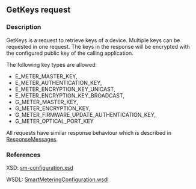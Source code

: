 
## GetKeys request

### Description
GetKeys is a request to retrieve keys of a device. Multiple keys can be requested in one request. The keys in the response will be encrypted with the configured public key of the calling application.

The following key types are allowed:
- E_METER_MASTER_KEY,
- E_METER_AUTHENTICATION_KEY,
- E_METER_ENCRYPTION_KEY_UNICAST,
- E_METER_ENCRYPTION_KEY_BROADCAST,
- G_METER_MASTER_KEY,
- G_METER_ENCRYPTION_KEY,
- G_METER_FIRMWARE_UPDATE_AUTHENTICATION_KEY,
- G_METER_OPTICAL_PORT_KEY

All requests have similar response behaviour which is described in [ResponseMessages](./ResponseMessages.md).

### References

XSD: [sm-configuration.xsd](https://github.com/OSGP/open-smart-grid-platform/blob/development/osgp/shared/osgp-ws-smartmetering/src/main/resources/schemas/sm-configuration.xsd)

WSDL: [SmartMeteringConfiguration.wsdl](https://github.com/OSGP/open-smart-grid-platform/blob/development/osgp/shared/osgp-ws-smartmetering/src/main/resources/SmartMeteringConfiguration.wsdl)
